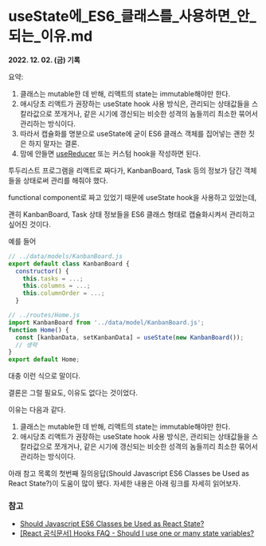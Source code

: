 # useState에_ES6_클래스를_사용하면_안_되는_이유.md

**2022. 12. 02. (금) 기록**

요약:
1. 클래스는 mutable한 데 반해, 리액트의 state는 immutable해야만 한다.
2. 애시당초 리액트가 권장하는 useState hook 사용 방식은, 관리되는 상태값들을 스칼라값으로 쪼개거나, 같은 시기에 갱신되는 비슷한 성격의 놈들끼리 최소한 묶어서 관리하는 방식이다.
3. 따라서 캡슐화를 명분으로 useState에 굳이 ES6 클래스 객체를 집어넣는 괜한 짓은 하지 말자는 결론.
4. 맘에 안들면 [useReducer](https://reactjs.org/docs/hooks-reference.html#usereducer) 또는 커스텀 hook을 작성하면 된다.

투두리스트 프로그램을 리액트로 짜다가, KanbanBoard, Task 등의 정보가 담긴 객체들을 상태로써 관리를 해줘야 했다.

functional component로 짜고 있었기 때문에 useState hook을 사용하고 있었는데,

괜히 KanbanBoard, Task 상태 정보들을 ES6 클래스 형태로 캡슐화시켜서 관리하고 싶어진 것이다.

예를 들어

```react.js
// ../data/models/KanbanBoard.js
export default class KanbanBoard {
  constructor() {
    this.tasks = ...;
    this.columns = ...;
    this.columnOrder = ...;
  }
```

```react.js
// ../routes/Home.js
import KanbanBoard from '../data/model/KanbanBoard.js';
function Home() {
  const [kanbanData, setKanbanData] = useState(new KanbanBoard());
  // 생략
}
export default Home;
```

대충 이런 식으로 말이다.

결론은 그럴 필요도, 이유도 없다는 것이었다.

이유는 다음과 같다.

1. 클래스는 mutable한 데 반해, 리액트의 state는 immutable해야만 한다.
2. 애시당초 리액트가 권장하는 useState hook 사용 방식은, 관리되는 상태값들을 스칼라값으로 쪼개거나, 같은 시기에 갱신되는 비슷한 성격의 놈들끼리 최소한 묶어서 관리하는 방식이다.

아래 참고 목록의 첫번째 질의응답(Should Javascript ES6 Classes be Used as React State?)이 도움이 많이 됐다. 자세한 내용은 아래 링크를 자세히 읽어보자.

### 참고
* [Should Javascript ES6 Classes be Used as React State?](https://stackoverflow.com/questions/58581830/should-javascript-es6-classes-be-used-as-react-state)
* [[React 공식문서] Hooks FAQ - Should I use one or many state variables?](https://reactjs.org/docs/hooks-faq.html#should-i-use-one-or-many-state-variables)
